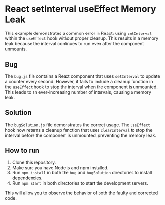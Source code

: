 # React setInterval useEffect Memory Leak

This example demonstrates a common error in React: using `setInterval` within the `useEffect` hook without proper cleanup. This results in a memory leak because the interval continues to run even after the component unmounts.

## Bug
The `bug.js` file contains a React component that uses `setInterval` to update a counter every second.  However, it fails to include a cleanup function in the `useEffect` hook to stop the interval when the component is unmounted.  This leads to an ever-increasing number of intervals, causing a memory leak.

## Solution
The `bugSolution.js` file demonstrates the correct usage.  The `useEffect` hook now returns a cleanup function that uses `clearInterval` to stop the interval before the component is unmounted, preventing the memory leak.

## How to run
1. Clone this repository.
2. Make sure you have Node.js and npm installed.
3. Run `npm install` in both the `bug` and `bugSolution` directories to install dependencies.
4. Run `npm start` in both directories to start the development servers.

This will allow you to observe the behavior of both the faulty and corrected code.